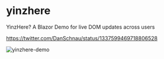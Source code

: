 # yinzhere
YinzHere? A Blazor Demo for live DOM updates across users


https://twitter.com/DanSchnau/status/1337599469718806528


![yinzhere-demo](https://user-images.githubusercontent.com/1373329/117500613-dd4a3200-af4a-11eb-9897-12d08ef1ed52.gif)
